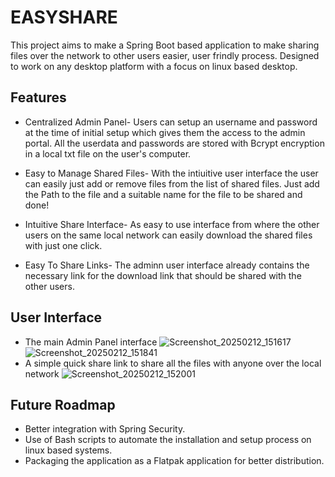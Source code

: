 
# EASYSHARE

This project aims to make a Spring Boot based application to make sharing files over the network to other users easier, user frindly process. Designed to work on any desktop platform with a focus on linux based desktop. 



## Features

- Centralized Admin Panel- Users can setup an username and password at the time of initial setup which gives them the access to the admin portal. All the userdata and passwords are stored with Bcrypt encryption in a local txt file on the user's computer.

- Easy to Manage Shared Files- With the intiuitive user interface the user can easily just add or remove files from the list of shared files. Just add the Path to the file and a suitable name for the file to be shared and done!  

- Intuitive Share Interface-  As easy to use interface from where the other users on the same local network can easily download the shared files with just one click. 

- Easy To Share Links- The adminn user interface already contains the necessary link for the download link that should be shared with the other users. 

## User Interface
- The main Admin Panel interface
![Screenshot_20250212_151617](https://github.com/user-attachments/assets/31730d9b-61bc-44fe-bf5b-459ac057020c)
![Screenshot_20250212_151841](https://github.com/user-attachments/assets/28af89a8-c27f-4438-8348-661a131714ac)
- A simple quick share link to share all the files with anyone over the local network
![Screenshot_20250212_152001](https://github.com/user-attachments/assets/e30c5e82-82cd-4ad3-9ec9-460884156900)

## Future Roadmap

- Better integration with Spring Security.
- Use of Bash scripts to automate the installation and setup process on linux based systems.
- Packaging the application as a Flatpak application for better distribution.
